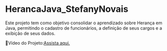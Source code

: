 # HerancaJava_StefanyNovais

Este projeto tem como objetivo consolidar o aprendizado sobre Herança em Java, permitindo o cadastro de funcionários, a definição de seus cargos e a exibição de seus dados.

🎥Vídeo do Projeto:[Assista aqui.](https://youtu.be/RKfzeG2Zf6s)
